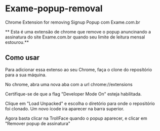 # Exame-popup-removal
Chrome Extension for removing Signup Popup com Exame.com.br

** Esta é uma extensão de chrome que remove o popup anuncinando a assinatura do site Exame.com.br quando seu limite de leitura mensal estourou.**

## Como usar

Para adicionar essa extenso ao seu Chrome, faça o clone do reposítório para a sua máquina.

No chrome, abra uma nova aba com a url chrome://extensions

Certifique-se de que a flag "Developer Mode On" esteja habilitada.

Clique em "Load Unpacked" e escolha o diretório para onde o repositório foi clonado.
Um novo ícode ira aparecer na barra superior.

Agora basta clicar na TrollFace quando o popup aparecer, e clicar em "Remover popup de assinatura"


